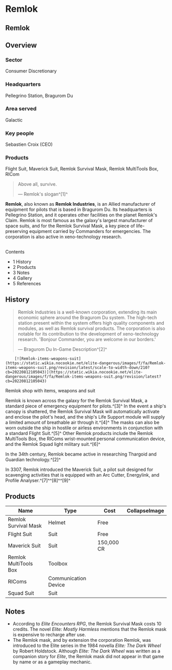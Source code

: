 # Remlok
## Remlok

		

## Overview

### Sector

Consumer Discretionary

### Headquarters

Pellegrino Station, Bragurom Du

### Area served

Galactic

### Key people

Sebastien Croix (CEO)

### Products

Flight Suit, Maverick Suit, Remlok Survival Mask, Remlok MultiTools Box, RICom

> 
> 
> Above all, survive.
> 
> 
> — Remlok's slogan^[1]^
> 

**Remlok**, also known as **Remlok Industries**, is an Allied manufacturer of equipment for pilots that is based in Bragurom Du. Its headquarters is Pellegrino Station, and it operates other facilities on the planet Remlok's Claim. Remlok is most famous as the galaxy's largest manufacturer of space suits, and for the Remlok Survival Mask, a key piece of life-preserving equipment carried by Commanders for emergencies. The corporation is also active in xeno-technology research.

## 

Contents

- 1 History
- 2 Products
- 3 Notes
- 4 Gallery
- 5 References

## History

> 
> 
> Remlok Industries is a well-known corporation, extending its main economic sphere around the Bragurom Du system. The high-tech station present within the system offers high quality components and modules, as well as Remlok survival products. The corporation is also notable for its contribution to the development of xeno-technology research.
> 'Bonjour Commander, you are welcome in our borders.'
> 
> 
> — Bragurom Du In-Game Description^[2]^
> 

 	 	[![Remlok-items-weapons-suit](https://static.wikia.nocookie.net/elite-dangerous/images/f/fa/Remlok-items-weapons-suit.png/revision/latest/scale-to-width-down/210?cb=20220812105043)](https://static.wikia.nocookie.net/elite-dangerous/images/f/fa/Remlok-items-weapons-suit.png/revision/latest?cb=20220812105043) 	 		 			 		 		 		 			
Remlok shop with items, weapons and suit
 		 	 

Remlok is known across the galaxy for the Remlok Survival Mask, a standard piece of emergency equipment for pilots.^[3]^ In the event a ship's canopy is shattered, the Remlok Survival Mask will automatically activate and enclose the pilot's head, and the ship's Life Support module will supply a limited amount of breathable air through it.^[4]^ The masks can also be worn outside the ship in hostile or airless environments in conjunction with a standard Flight Suit.^[5]^ Other Remlok products include the Remlok MultiTools Box, the RIComs wrist-mounted personal communication device, and the Remlok Squad light military suit.^[6]^

In the 34th century, Remlok became active in researching Thargoid and Guardian technology.^[2]^

In 3307, Remlok introduced the Maverick Suit, a pilot suit designed for scavenging activities that is equipped with an Arc Cutter, Energylink, and Profile Analyser.^[7]^^[8]^^[9]^

## Products

| Name | Type | Cost | CollapseImage |
| --- | --- | --- | --- |
| Remlok Survival Mask | Helmet | Free |  |
| Flight Suit | Suit | Free |  |
| Maverick Suit | Suit | 150,000 CR |  |
| Remlok MultiTools Box | Toolbox |  |  |
| RIComs | Communication Device |  |  |
| Squad Suit | Suit |  |  |

## Notes

- According to *Elite Encounters RPG*, the Remlok Survival Mask costs 10 credits. The novel *Elite: Mostly Harmless* mentions that the Remlok mask is expensive to recharge after use.
- The Remlok mask, and by extension the corporation Remlok, was introduced to the Elite series in the 1984 novella *Elite: The Dark Wheel* by Robert Holdstock. Although *Elite: The Dark Wheel* was written as a companion story for *Elite*, the Remlok mask did not appear in that game by name or as a gameplay mechanic.